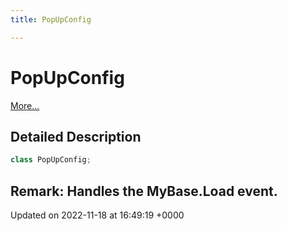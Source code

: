 ```yaml
---
title: PopUpConfig

---
```


# PopUpConfig



 [More...](#detailed-description)

## Detailed Description

```csharp
class PopUpConfig;
```


**Remark**: Handles the MyBase.Load event. 
-------------------------------

Updated on 2022-11-18 at 16:49:19 +0000